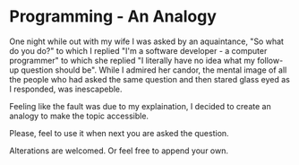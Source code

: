 # Programming - An Analogy
One night while out with my wife I was asked by an aquaintance, "So what do you do?" to which I replied "I'm a software developer - a computer programmer" to which she replied "I literally have no idea what my follow-up question should be". While I admired her candor, the mental image of all the people who had asked the same question and then stared glass eyed as I responded, was inescapeble.

Feeling like the fault was due to my explaination, I decided to create an analogy to make the topic accessible.

Please, feel to use it when next you are asked the question. 

Alterations are welcomed. Or feel free to append your own.
